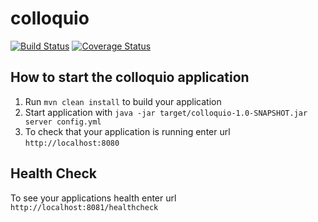 # colloquio

[![Build Status](https://travis-ci.org/sreenathkamath/colloquio.svg?branch=master)](https://travis-ci.org/sreenathkamath/colloquio)
[![Coverage Status](https://coveralls.io/repos/github/sreenathkamath/colloquio/badge.svg?branch=master)](https://coveralls.io/github/sreenathkamath/colloquio)

How to start the colloquio application
---

1. Run `mvn clean install` to build your application
1. Start application with `java -jar target/colloquio-1.0-SNAPSHOT.jar server config.yml`
1. To check that your application is running enter url `http://localhost:8080`

Health Check
---

To see your applications health enter url `http://localhost:8081/healthcheck`
